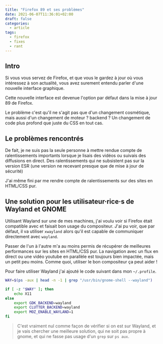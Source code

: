 ```yaml
---
title: "Firefox 89 et ses problèmes"
date: 2021-06-07T11:36:01+02:00
draft: false
categories:
  - article
tags:
  - firefox
  - fixes
  - rant
---
```


## Intro

Si vous vous servez de Firefox, et que vous le gardez à jour où vous intéressez à son actualité, vous avez surement entendu parler d'une nouvelle interface graphique.

Cette nouvelle interface est devenue l'option par défaut dans la mise à jour 89 de Firefox.

Le problème c'est qu'il ne s'agit pas que d'un changement cosmétique, mais aussi d'un changement de moteur ? backend ? Un changement de code plus profond que juste du CSS en tout cas.

<!--more-->

## Le problèmes rencontrés

De fait, je ne suis pas la seule personne à mettre rendue compte de ralentissements importants lorsque je lisais des vidéos ou suivais des diffusions en direct. Des ralentissements qui ne subsistent pas sur la version ESR (une version ne recevant presque que de mise à jour de sécurité)

J'ai même fini par me rendre compte de ralentissements sur des sites en HTML/CSS pur.

## Une solution pour les utilisateur·rice·s de Wayland et GNOME

Utilisant Wayland sur une de mes machines, j'ai voulu voir si Firefox était compatible avec et faisait bon usage du compositeur. J'ai pu voir, que par défaut, il va utiliser `xwayland` alors qu'il est capable de communiquer directement avec `wayland`.

Passer de l'un à l'autre m'a au moins permis de récupérer de meilleures performances sur les sites en HTML/CSS pur.
La navigation avec un flux en direct ou une vidéo youtube en parallèle est toujours bien impactée, mais un petit peu moins.
Comme quoi, utiliser le bon compositeur ça peut aider !

Pour faire utiliser Wayland j'ai ajouté le code suivant dans mon `~/.profile`.

```sh
WAY=$(ps -aux | head -n -1 | grep "/usr/bin/gnome-shell --wayland")

if [ -z "$WAY" ]; then
    echo X11
else
    export GDK_BACKEND=wayland
    export CLUTTER_BACKEND=wayland
    export MOZ_ENABLE_WAYLAND=1
fi
```

> C'est vraiment nul comme façon de vérifier si on est sur Wayland, et je vais chercher une meilleure solution, qui ne soit pas propre à gnome, et qui ne fasse pas usage d'un `grep` sur `ps aux`.
